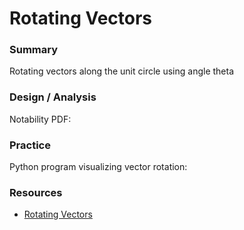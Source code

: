 # Rotating Vectors

### Summary
Rotating vectors along the unit circle using angle theta

### Design / Analysis
Notability PDF:

### Practice
Python program visualizing vector rotation:


### Resources
- [Rotating Vectors](https://www.youtube.com/watch?v=7j5yW5QDC2U&ab_channel=FreyaHolm%C3%A9r)